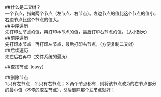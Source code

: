 ##什么是二叉树？  
一个节点，指向两个节点（左节点、右节点）。左边节点的值比这个节点的值小，右边节点比这个节点的值大。  
##中序遍历  
先打印左节点的值，再打印本节点的值，最后打印右节点的值。（从小到大）  
##前序遍历  
先打印本节点，再打印左节点，最后打印右节点。（方便复制二叉树）  
##后续遍历  
先左后右再中（文件系统的遍历）

##查找节点（easy）

##删除节点  
1.只有左节点；
2.只有右节点；
3.两个节点都有，则将该节点改为的右节点部分的最小值（不停的取左节点），然后删除那个左节点就好；
